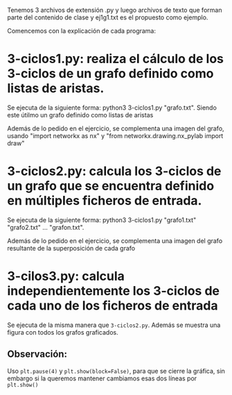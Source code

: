 Tenemos 3 archivos de extensión .py y luego archivos de texto que forman parte del contenido de clase y ej1g1.txt es el propuesto como ejemplo.

Comencemos con la explicación de cada programa:

# 3-ciclos1.py: realiza el cálculo de los 3-ciclos de un grafo definido como listas de aristas.

Se ejecuta de la siguiente forma: python3 3-ciclos1.py "grafo.txt". Siendo este útilmo un grafo definido como listas de aristas

Además de lo pedido en el ejercicio, se complementa una imagen del grafo, usando "import networkx as nx" y
"from networkx.drawing.nx_pylab import draw"


# 3-ciclos2.py: calcula los 3-ciclos de un grafo que se encuentra definido en múltiples ficheros de entrada.

Se ejecuta de la siguiente forma: python3 3-ciclos1.py "grafo1.txt" "grafo2.txt" ... "grafon.txt". 

Además de lo pedido en el ejercicio, se complementa una imagen del grafo resultante de la superposición de cada grafo

# 3-cilos3.py: calcula independientemente los 3-ciclos de cada uno de los ficheros de entrada

Se ejecuta de la misma manera que `3-ciclos2.py`. Además se muestra una figura con todos los grafos graficados.

## Observación:
Uso `plt.pause(4)` y `plt.show(block=False)`, para que se cierre la gráfica, sin embargo si la queremos mantener cambiamos esas dos líneas por `plt.show()`